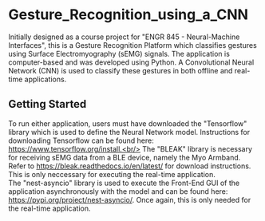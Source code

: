 # Gesture_Recognition_using_a_CNN
Initially designed as a course project for "ENGR 845 - Neural-Machine Interfaces", this is a Gesture Recognition Platform which classifies gestures using Surface Electromyography (sEMG) signals. The application is computer-based and was developed using Python. A Convolutional Neural Network (CNN) is used to classify these gestures in both offline and real-time applications.

Getting Started
---------------
To run either application, users must have downloaded the "Tensorflow" library which is used to define the Neural Network model. Instructions for downloading Tensorflow can be found here: https://www.tensorflow.org/install.<br/>
The "BLEAK" library is necessary for receiving sEMG data from a BLE device, namely the Myo Armband. Refer to https://bleak.readthedocs.io/en/latest/ for download instructions. This is only neccessary for executing the real-time application.<br/>
The "nest-asyncio" library is used to execute the Front-End GUI of the application asynchronously with the model and can be found here: https://pypi.org/project/nest-asyncio/. Once again, this is only needed for the real-time application.
